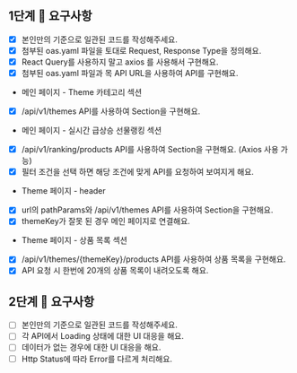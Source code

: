 ## 1단계 📝 요구사항

- [x] 본인만의 기준으로 일관된 코드를 작성해주세요.
- [x] 첨부된 oas.yaml 파일을 토대로 Request, Response Type을 정의해요.
- [x] React Query를 사용하지 말고 axios 를 사용해서 구현해요.
- [x] 첨부된 oas.yaml 파일과 목 API URL을 사용하여 API를 구현해요.

- 메인 페이지 - Theme 카테고리 섹션
- [x] /api/v1/themes API를 사용하여 Section을 구현해요.
- 메인 페이지 - 실시간 급상승 선물랭킹 섹션
- [x] /api/v1/ranking/products API를 사용하여 Section을 구현해요. (Axios 사용 가능)
- [x] 필터 조건을 선택 하면 해당 조건에 맞게 API를 요청하여 보여지게 해요.
- Theme 페이지 - header
- [x] url의 pathParams와 /api/v1/themes API를 사용하여 Section을 구현해요.
- [x] themeKey가 잘못 된 경우 메인 페이지로 연결해요.
- Theme 페이지 - 상품 목록 섹션
- [x] /api/v1/themes/{themeKey}/products API를 사용하여 상품 목록을 구현해요.
- [x] API 요청 시 한번에 20개의 상품 목록이 내려오도록 해요.

## 2단계 📝 요구사항

- [ ] 본인만의 기준으로 일관된 코드를 작성해주세요.
- [ ] 각 API에서 Loading 상태에 대한 UI 대응을 해요.
- [ ] 데이터가 없는 경우에 대한 UI 대응을 해요.
- [ ] Http Status에 따라 Error를 다르게 처리해요.

